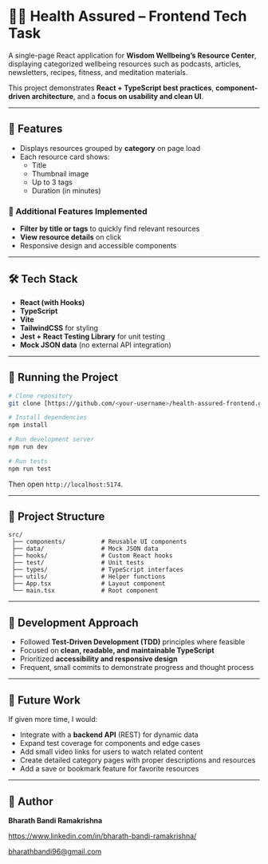 # 🧘‍♀️ Health Assured – Frontend Tech Task

A single-page React application for **Wisdom Wellbeing’s Resource Center**, displaying categorized wellbeing resources such as podcasts, articles, newsletters, recipes, fitness, and meditation materials.  

This project demonstrates **React + TypeScript best practices**, **component-driven architecture**, and a **focus on usability and clean UI**.  

---

## 🚀 Features

- Displays resources grouped by **category** on page load  
- Each resource card shows:
  - Title  
  - Thumbnail image  
  - Up to 3 tags  
  - Duration (in minutes)  

### 🧩 Additional Features Implemented
- **Filter by title or tags** to quickly find relevant resources  
- **View resource details** on click  
- Responsive design and accessible components  

---

## 🛠️ Tech Stack

- **React (with Hooks)**  
- **TypeScript**  
- **Vite**
- **TailwindCSS** for styling  
- **Jest + React Testing Library** for unit testing  
- **Mock JSON data** (no external API integration)

---

## 🧪 Running the Project

```bash
# Clone repository
git clone [https://github.com/<your-username>/health-assured-frontend.git](https://github.com/Bharathbandi96/Wisdom-Wellbeing-App.git)

# Install dependencies
npm install

# Run development server
npm run dev

# Run tests
npm run test
```

Then open `http://localhost:5174`.

---

## 📁 Project Structure

```
src/
 ├── components/          # Reusable UI components
 ├── data/                # Mock JSON data
 ├── hooks/               # Custom React hooks
 ├── test/                # Unit tests
 ├── types/               # TypeScript interfaces
 ├── utils/               # Helper functions
 ├── App.tsx              # Layout component
 └── main.tsx             # Root component

```

---

## 🧠 Development Approach

- Followed **Test-Driven Development (TDD)** principles where feasible  
- Focused on **clean, readable, and maintainable TypeScript**  
- Prioritized **accessibility and responsive design**  
- Frequent, small commits to demonstrate progress and thought process  

---

## 🌱 Future Work

If given more time, I would:
- Integrate with a **backend API** (REST) for dynamic data
- Expand test coverage for components and edge cases  
- Add small video links for users to watch related content
- Create detailed category pages with proper descriptions and resources
- Add a save or bookmark feature for favorite resources

---

## 👤 Author

**Bharath Bandi Ramakrishna**  

https://www.linkedin.com/in/bharath-bandi-ramakrishna/

bharathbandi96@gmail.com
